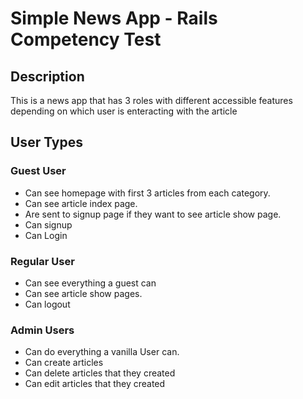 # Simple News App - Rails Competency Test

## Description 
This is a news app that has 3 roles with different accessible features depending on which user 
is enteracting with the article

## User Types
### Guest User
* Can see homepage with first 3 articles from each category.
* Can see article index page.
* Are sent to signup page if they want to see article show page.
* Can signup
* Can Login

### Regular User
* Can see everything a guest can
* Can see article show pages. 
* Can logout

### Admin Users
* Can do everything a vanilla User can.
* Can create articles
* Can delete articles that they created
* Can edit articles that they created
